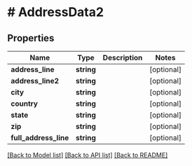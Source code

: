 # # AddressData2

## Properties

Name | Type | Description | Notes
------------ | ------------- | ------------- | -------------
**address_line** | **string** |  | [optional]
**address_line2** | **string** |  | [optional]
**city** | **string** |  | [optional]
**country** | **string** |  | [optional]
**state** | **string** |  | [optional]
**zip** | **string** |  | [optional]
**full_address_line** | **string** |  | [optional]

[[Back to Model list]](../../README.md#models) [[Back to API list]](../../README.md#endpoints) [[Back to README]](../../README.md)
